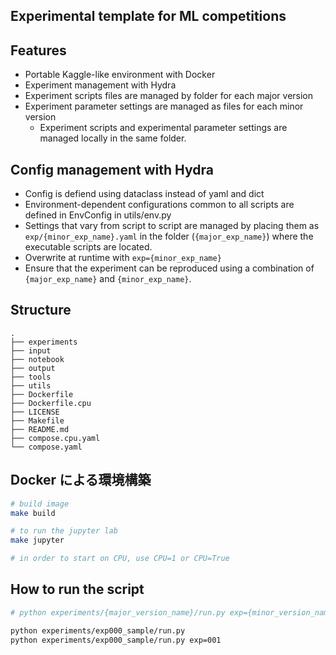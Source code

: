 ## Experimental template for ML competitions

## Features
- Portable Kaggle-like environment with Docker
- Experiment management with Hydra
- Experiment scripts files are managed by folder for each major version
- Experiment parameter settings are managed as files for each minor version
  - Experiment scripts and experimental parameter settings are managed locally in the same folder.

## Config management with Hydra
- Config is defiend using dataclass instead of yaml and dict
- Environment-dependent configurations common to all scripts are defined in EnvConfig in utils/env.py
- Settings that vary from script to script are managed by placing them as `exp/{minor_exp_name}.yaml` in the folder
(`{major_exp_name}`) where the executable scripts are located.
- Overwrite at runtime with `exp={minor_exp_name}`
- Ensure that the experiment can be reproduced using a combination of `{major_exp_name}` and `{minor_exp_name}`.

## Structure
```text
.
├── experiments
├── input
├── notebook
├── output
├── tools
├── utils
├── Dockerfile
├── Dockerfile.cpu
├── LICENSE
├── Makefile
├── README.md
├── compose.cpu.yaml
└── compose.yaml
```

## Docker による環境構築

```sh
# build image
make build

# to run the jupyter lab
make jupyter

# in order to start on CPU, use CPU=1 or CPU=True
```

## How to run the script

```sh
# python experiments/{major_version_name}/run.py exp={minor_version_name}

python experiments/exp000_sample/run.py
python experiments/exp000_sample/run.py exp=001
```
